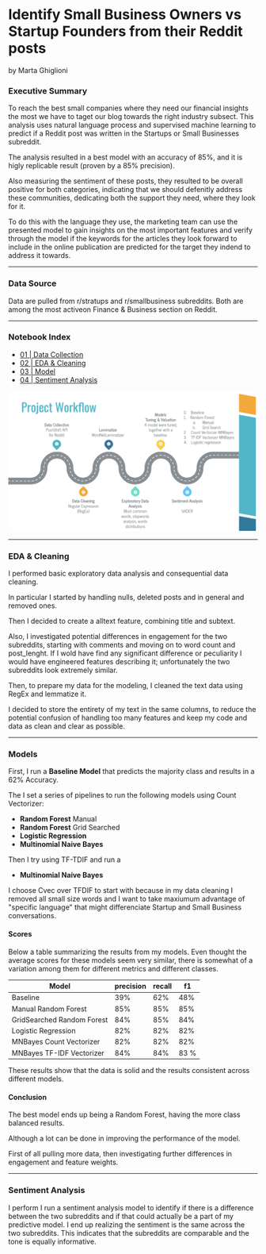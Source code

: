 # Identify Small Business Owners vs Startup Founders from their Reddit posts

by Marta Ghiglioni

### Executive Summary
To reach the best small companies where they need our financial insights the most we have to taget our blog towards the right industry subsect. This analysis uses natural language process and supervised machine learning to predict if a Reddit post was written in the Startups or Small Businesses subreddit.

The analysis resulted in a best model with an accuracy of 85%, and it is higly replicable result (proven by a 85% precision).

Also measuring the sentiment of these posts, they resulted to be overall positive for both categories, indicating that we should defenitly address these communities, dedicating both the support they need, where they look for it.

To do this with the language they use, the marketing team can use the presented model to gain insights on the most important features and verify through the model if the keywords for the articles they look forward to include in the online publication are predicted for the target they indend to address it towards.

---

### Data Source
Data are pulled from r/stratups and r/smallbusiness subreddits. Both are among the most activeon Finance & Business section on Reddit.

---

### Notebook Index
- [01 | Data Collection](01_data_collection.ipynb)
- [02 | EDA & Cleaning](02_eda.ipynb)
- [03 | Model](03_model.ipynb)
- [04 | Sentiment Analysis](04_sentiment_analysis.ipynb)

![Workflow](./presentation/workflow.png?raw=true "Workflow")

---

### EDA & Cleaning

I performed basic exploratory data analysis and consequential data cleaning.

In particular I started by handling nulls, deleted posts and in general and removed ones.

Then I decided to create a alltext feature, combining title and subtext.

Also, I investigated potential differences in engagement for the two subreddits, starting with comments and moving on to word count and post_lenght. If I wold have find any significant difference or peculiarity I would have engineered features describing it; unfortunately the two subreddits look extremely similar.

Then, to prepare my data for the modeling, I cleaned the text data using RegEx and lemmatize it.

I decided to store the entirety of my text in the same columns, to reduce the potential confusion of handling too many features and keep my code and data as clean and clear as possible.

---

### Models
First, I run a **Baseline Model** that predicts the majority class and results in a 62% Accuracy.

The I set a series of pipelines to run the following models using Count Vectorizer:

- **Random Forest** Manual
- **Random Forest** Grid Searched
- **Logistic Regression**
- **Multinomial Naive Bayes** 

Then I try using TF-TDIF and run a
- **Multinomial Naive Bayes** 


I choose Cvec over TFDIF to start with because in my data cleaning I removed all small size words and I want to take maxiumum advantage of "specific language" that might differenciate Startup and Small Business conversations.


#### Scores
Below a table summarizing the results from my models. Even thought the average scores for these models seem very similar, there is somewhat of a variation among them for different metrics and different classes.


|Model |precision | recall | f1|
| --- | --- | --- | --- |
|Baseline | 39% | 62% | 48% |
|Manual Random Forest| 85% | 85% | 85% |
|GridSearched Random Forest | 84% | 85% | 84%|
|Logistic Regression | 82% | 82% | 82% |
|MNBayes Count Vectorizer| 82% | 82% | 82%|
|MNBayes TF-IDF Vectorizer | 84% | 84% | 83 %|

These results show that the data is solid and the results consistent across different models.

#### Conclusion

The best model ends up being a Random Forest, having the more class balanced results.

Although a lot can be done in improving the performance of the model.

First of all pulling more data, then investigating further differences in engagement and feature weights.

---

### Sentiment Analysis

I perform I run a sentiment analysis model to identify if there is a difference between the two subreddits and if that could actually be a part of my predictive model. I end up realizing the sentiment is the same across the two subreddits.
This indicates that the subreddits are comparable and the tone is equally informative.

